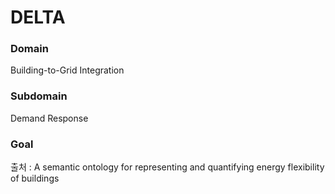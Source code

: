 # DELTA

### Domain
Building-to-Grid Integration

### Subdomain
Demand Response

### Goal



출처 :  A semantic ontology for representing and quantifying energy flexibility of buildings